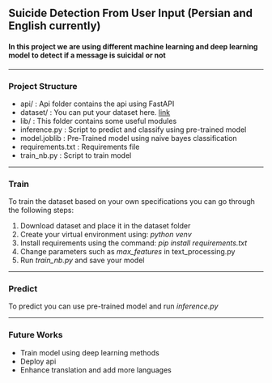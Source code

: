 ## Suicide Detection From User Input (Persian and English currently)

<h4>In this project we are using different machine learning and deep learning model to detect if a message is suicidal or not</h4>
<hr>
<h3>Project Structure</h3>
<ul>
<li>api/ : Api folder contains the api using FastAPI</li>
<li>dataset/ : You can put your dataset here. <a href="https://www.kaggle.com/datasets/nikhileswarkomati/suicide-watch?resource=download">link</a></li>
<li>lib/ : This folder contains some useful modules</li>
<li>inference.py : Script to predict and classify using pre-trained model</li>
<li>model.joblib : Pre-Trained model using naive bayes classification</li>
<li>requirements.txt : Requirements file</li>
<li>train_nb.py : Script to train model</li>
</ul>
<hr>

<h3>Train</h3>
To train the dataset based on your own specifications you can go through the following steps:
<ol>
<li>Download dataset and place it in the dataset folder</li>
<li>Create your virtual environment using: <em>python venv</em></li>
<li>Install requirements using the command: <em>pip install requirements.txt</em></li>
<li>Change parameters such as <em>max_features</em> in text_processing.py</li>
<li>Run <em>train_nb.py</em> and save your model</li>
</ol>

<hr>
<h3>Predict</h3>
To predict you can use pre-trained model and run <em>
inference.py</em>

<hr>
<h3>Future Works</h3>
<ul>
<li>Train model using deep learning methods</li>
<li>Deploy api</li>
<li>Enhance translation and add more languages</li>
</ul>

